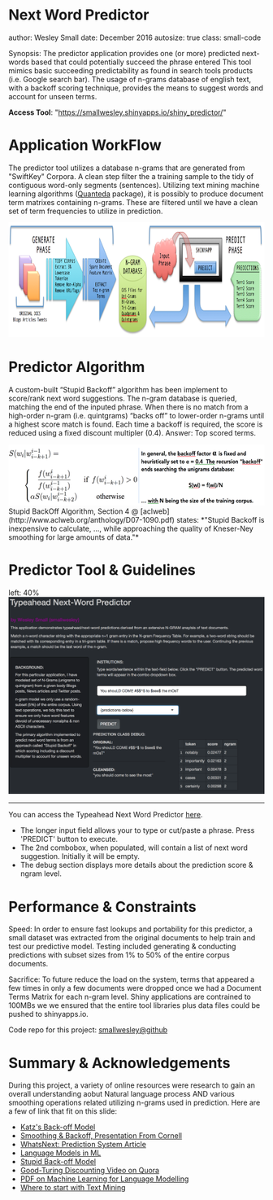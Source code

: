 <style>
.small-code pre code {
  font-size: 1em;
}
</style>
Next Word Predictor
========================================================
author: Wesley Small
date: December 2016 
autosize: true
class: small-code

Synopsis: The predictor application provides one (or more) predicted next-words based that could potentially succeed the phrase entered This tool mimics basic succeeding predictability as found in search tools products (i.e. Google search bar). The usage of n-grams database of english text, with a backoff scoring technique, provides the means to suggest words and account for unseen terms.

**Access Tool**: "<https://smallwesley.shinyapps.io/shiny_predictor/>"

Application WorkFlow
========================================================

The predictor tool utilizes a database n-grams that are generated from "SwiftKey" Corpora. A clean step filter the a training sample to the tidy of contiguous word-only segments (sentences).
Utilizing text mining machine learning algorithms ([Quanteda](https://cran.r-project.org/web/packages/quanteda/quanteda.pdf) package), it is possibly to produce document term matrixes containing n-grams. These are filtered until we have a clean set of term frequencies to utilize in prediction.
<div align="center">
<img src="predictor-figure/workflow.png" height=225>
</div>

Predictor Algorithm
========================================================

A custom-built “Stupid Backoff” algorithm has been implement to score/rank next word suggestions.  The n-gram database is queried, matching the end of the inputed phrase. When there is no match from a high-order n-gram (i.e. quintgrams) “backs off” to lower-order n-grams until a highest score match is found. Each time a backoff is required, the score is reduced using a fixed discount multipler (0.4). Answer: Top scored terms.
<div align="center">
<img src="predictor-figure/algorithm.png" height=120>
</div>
Stupid BackOff Algorithm, Section 4 @ [aclweb](http://www.aclweb.org/anthology/D07-1090.pdf) states: *"Stupid Backoff is inexpensive to calculate, ...,  while approaching the quality of Kneser-Ney smoothing for large amounts of data."*

Predictor Tool & Guidelines
========================================================
left: 40%
![Typeahead Next Word Predictor](predictor-figure/tool-screenshot.png)
***
You can access the Typeahead Next Word Predictor [here](https://smallwesley.shinyapps.io/shiny_predictor/).

- The longer input field allows your to type or cut/paste a phrase. Press 'PREDICT' button to execute. 
- The 2nd combobox, when populated, will contain a list of next word suggestion. Initially it will be empty.
- The debug section displays more details about the prediction score & ngram level.

Performance & Constraints
========================================================

Speed:  In order to ensure fast lookups and portability for this predictor, a small dataset was extracted from the original documents to help train and test our predictive model. Testing included generating & conducting predictions with subset sizes from 1% to 50% of the entire corpus documents. 

Sacrifice:  To future reduce the load on the system, terms that appeared a few times in only a few documents were dropped once we had a Document Terms Matrix for each n-gram level. Shiny applications are contrained to 100MBs we we ensured that the entire tool libraries plus data files could be pushed to shinyapps.io. 

Code repo for this project: 
[smallwesley@github](https://github.com/smallwesley/coursera-ds-capstone/tree/master/shiny_predictor)

Summary & Acknowledgements
========================================================

During this project, a variety of online resources were research to gain an overall understanding aobut Natural language process AND various smoothing operations related utilizing n-grams used in prediction. Here are a few of link that fit on this slide:

- [Katz's Back-off Model](https://en.wikipedia.org/wiki/Katz's_back-off_model)
- [Smoothing & Backoff, Presentation From Cornell ](https://www.cs.cornell.edu/courses/CS4740/2012sp/lectures/smoothing+backoff-1-4pp.pdf)
- [WhatsNext: Prediction System Article](http://www9.org/w9-papers/Performance/142.pdf)
- [Language Models in ML](http://www.aclweb.org/anthology/D07-1090.pdf)
- [Stupid Back-off Model](https://lagunita.stanford.edu/c4x/Engineering/CS-224N/asset/slp4.pdf)
- [Good-Turing Discounting Video on Quora](https://www.quora.com/What-is-good-way-to-understand-good-turing-Discounting)
- [PDF on Machine Learning for Language Modelling](http://www.marekrei.com/pub/Machine_Learning_for_Language_Modelling_-_lecture2.pdf)
- [Where to start with Text Mining](https://tedunderwood.com/2012/08/14/where-to-start-with-text-mining/)
